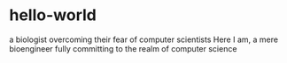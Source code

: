 # hello-world
a biologist overcoming their fear of computer scientists
Here I am, a mere bioengineer fully committing to the realm of computer science
